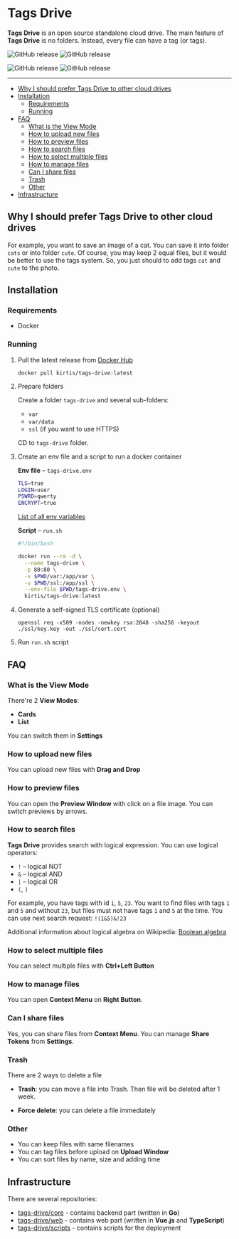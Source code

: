 # Tags Drive

**Tags Drive** is an open source standalone cloud drive. The main feature of **Tags Drive** is no folders. Instead, every file can have a tag (or tags).

![GitHub release](https://img.shields.io/github/release/tags-drive/core.svg?style=flat-square&label=Backend%20version)
![GitHub release](https://img.shields.io/github/tag-pre/tags-drive/core.svg?style=flat-square&label=Backend%20beta-version)

![GitHub release](https://img.shields.io/github/release/tags-drive/web.svg?style=flat-square&label=Frontend%20version)
![GitHub release](https://img.shields.io/github/tag-pre/tags-drive/web.svg?style=flat-square&label=Frontend%20beta-version)

---

- [Why I should prefer Tags Drive to other cloud drives](#Why-I-should-prefer-Tags-Drive-to-other-cloud-drives)
- [Installation](#Installation)
  - [Requirements](#Requirements)
  - [Running](#Running)
- [FAQ](#FAQ)
  - [What is the View Mode](#What-is-the-View-Mode)
  - [How to upload new files](#How-to-upload-new-files)
  - [How to preview files](#How-to-preview-files)
  - [How to search files](#How-to-search-files)
  - [How to select multiple files](#How-to-select-multiple-files)
  - [How to manage files](#How-to-manage-files)
  - [Can I share files](#Can-I-share-files)
  - [Trash](#Trash)
  - [Other](#Other)
- [Infrastructure](#Infrastructure)

## Why I should prefer Tags Drive to other cloud drives

For example, you want to save an image of a cat. You can save it into folder `cats` or into folder `cute`. Of course, you may keep 2 equal files, but it would be better to use the tags system. So, you just should to add tags `cat` and `cute` to the photo.

## Installation

### Requirements

- Docker

### Running

1. Pull the latest release from [Docker Hub](https://hub.docker.com/)

    `docker pull kirtis/tags-drive:latest`

1. Prepare folders

    Create a folder `tags-drive` and several sub-folders:

    - `var`
    - `var/data`
    - `ssl` (if you want to use HTTPS)

    CD to `tags-drive` folder.

1. Create an env file and a script to run a docker container

    **Env file** – `tags-drive.env`

    ```bash
    TLS=true
    LOGIN=user
    PSWRD=qwerty
    ENCRYPT=true
    ```

    [List of all env variables](https://github.com/tags-drive/core#environment-variables)

    **Script** – `run.sh`

    ```sh
    #!/bin/bash

    docker run --rm -d \
      --name tags-drive \
      -p 80:80 \
      -v $PWD/var:/app/var \
      -v $PWD/ssl:/app/ssl \
      --env-file $PWD/tags-drive.env \
      kirtis/tags-drive:latest
    ```

1. Generate a self-signed TLS certificate (optional)

    `openssl req -x509 -nodes -newkey rsa:2048 -sha256 -keyout ./ssl/key.key -out ./ssl/cert.cert`

1. Run `run.sh` script

## FAQ

### What is the View Mode

There're 2 **View Modes**:

- **Cards**
- **List**

You can switch them in **Settings**

### How to upload new files

You can upload new files with **Drag and Drop**

### How to preview files

You can open the **Preview Window** with click on a file image. You can switch previews by arrows.

### How to search files

**Tags Drive** provides search with logical expression. You can use logical operators:

- `!` – logical NOT
- `&` – logical AND
- `|` – logical OR
- `(`, `)`

For example, you have tags with id `1`, `5`, `23`. You want to find files with tags `1` and `5` and without `23`, but files must not have tags `1` and `5` at the time. You can use next search request: `!(1&5)&!23`

Additional information about logical algebra on Wikipedia: [Boolean algebra](https://en.wikipedia.org/wiki/Boolean_algebra)

### How to select multiple files

You can select multiple files with **Ctrl+Left Button**

### How to manage files

You can open **Context Menu** on **Right Button**.

### Can I share files

Yes, you can share files from **Context Menu**. You can manage **Share Tokens** from **Settings**.

### Trash

There are 2 ways to delete a file

- **Trash**: you can move a file into Trash. Then file will be deleted after 1 week.

- **Force delete**: you can delete a file immediately

### Other

- You can keep files with same filenames
- You can tag files before upload on **Upload Window**
- You can sort files by name, size and adding time

## Infrastructure

There are several repositories:

- [tags-drive/core](https://github.com/tags-drive/core) - contains backend part (written in **Go**)
- [tags-drive/web](https://github.com/tags-drive/web) - contains web part (written in **Vue.js** and **TypeScript**)
- [tags-drive/scripts](https://github.com/tags-drive/scripts) - contains scripts for the deployment
